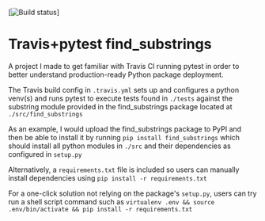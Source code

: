 [![Build status](https://travis-ci.org/IliaZenkov/TravisCI_pytest_tox_project.svg?branch=master)]
# Travis+pytest find_substrings
 A project I made to get familiar with Travis CI running pytest in order to better understand production-ready Python package deployment.
 
 The Travis build config in ```.travis.yml``` sets up and configures a python venv(s) and runs pytest to execute tests found in ```./tests``` against the substring module provided in the find_substrings package located at ```./src/find_substrings```
 
 As an example, I would upload the find_substrings package to PyPI and then be able to install it by running ```pip install find_substrings``` which should install all python modules in ```./src``` and their dependencies as configured in ```setup.py```

Alternatively, a ```requirements.txt``` file is included so users can manually install dependencies using ```pip install -r requirements.txt``` 

For a one-click solution not relying on the package's ```setup.py```, users can try run a shell script command such as  ```virtualenv .env && source .env/bin/activate && pip install -r requirements.txt```
